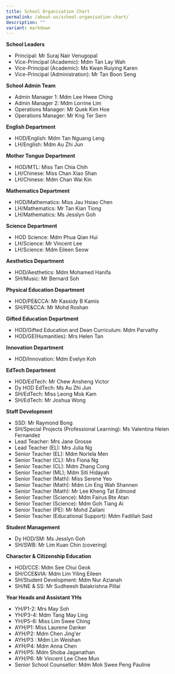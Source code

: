 ```yaml
---
title: School Organisation Chart
permalink: /about-us/school-organisation-chart/
description: ""
variant: markdown
---
```

**School Leaders**
* Principal: Mr Suraj Nair Venugopal
* Vice-Principal (Academic): Mdm Tan Lay Wah
* Vice-Principal (Academic): Ms Kwan Ruiying Karen
* Vice-Principal (Administration): Mr Tan Boon Seng

**School Admin Team**
* Admin Manager 1: Mdm Lee Hwee Ching
* Admin Manager 2: Mdm Lorrine Lim
* Operations Manager: Mr Quek Kim Hoe
* Operations Manager: Mr Kng Ter Sern

**English Department**
* HOD/English: Mdm Tan Nguang Leng
* LH/English: Mdm Au Zhi Jun

**Mother Tongue Department**
* HOD/MTL: Miss Tan Chia Chih
* LH/Chinese: Miss Chan Xiao Shan
* LH/Chinese: Mdm Chan Wai Kin

**Mathematics Department**
* HOD/Mathematics: Miss Jau Hsiao Chen
* LH/Mathematics: Mr Tan Kian Tiong
* LH/Mathematics: Ms Jesslyn Goh

**Science Department**
* HOD Science: Mdm Phua Qian Hui
* LH/Science: Mr Vincent Lee
* LH/Science: Mdm Eileen Seow

**Aesthetics Department**
* HOD/Aesthetics: Mdm Mohamed Hanifa
* SH/Music: Mr Bernard Soh

**Physical Education Department**
* HOD/PE&CCA: Mr Kassidy B Kamis
* SH/PE&CCA: Mr Mohd Roshan

**Gifted Education Department**
* HOD/Gifted Education and Dean Curriculum: Mdm Parvathy
* HOD/GE(Humanities): Mrs Helen Tan

**Innovation Department**
* HOD/Innovation: Mdm Evelyn Koh

**EdTech Department**
* HOD/EdTech: Mr Chew Ansheng Victor
* Dy HOD EdTech: Ms Au Zhi Jun
* SH/EdTech: Miss Leong Mok Kam
* SH/EdTech: Mr Joshua Wong

**Staff Development**
* SSD: Mr Raymond Bong
* SH/Special Projects (Professional Learning): Ms Valentina Helen Fernandez
* Lead Teacher: Mrs Jane Grosse
* Lead Teacher (EL): Mrs Julia Ng
* Senior Teacher (EL): Mdm Norlela Men
* Senior Teacher (CL): Mrs Fiona Ng
* Senior Teacher (CL): Mdm Zhang Cong
* Senior Teacher (ML); Mdm Siti Hidayah
* Senior Teacher (Math): Miss Serene Yeo
* Senior Teacher (Math): Mdm Lin Eng Wah Shannen
* Senior Teacher (Math): Mr Lee Kheng Tat Edmond
* Senior Teacher (Science): Mdm Fairus Bte Atan
* Senior Teacher (Science): Mdm Goh Tiang Ai
* Senior Teacher (PE): Mr Mohd Zailani
* Senior Teacher (Educational Support): Mdm Fadillah Said

**Student Management**
* Dy HOD/SM: Ms Jesslyn Goh
* SH/SWB: Mr Lim Kuan Chin (covering)

**Character & Citizenship Education**
* HOD/CCE: Mdm See Chui Geok
* SH/CCE&VIA: Mdm Lim Yiling Eileen
* SH/Student Development: Mdm Nur Azianah
* SH/NE & SS: Mr Sudheesh Balakrishna Pillai

**Year Heads and Assistant YHs**
* YH/P1-2: Mrs May Soh
* YH/P3-4: Mdm Tang May Ling
* YH/P5-6: Miss Lim Swee Ching
* AYH/P1: Miss Laurene Danker
* AYH/P2: Mdm Chen Jing'er
* AYH/P3 : Mdm Lin Weishan
* AYH/P4: Mdm Anna Chen
* AYH/P5: Mdm Shoba Jaganathan
* AYH/P6: Mr Vincent Lee Chee Mun
* Senior School Counsellor: Mdm Mok Swee Peng Pauline